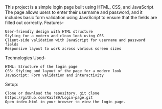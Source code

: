 
This project is a simple login page built using HTML, CSS, and JavaScript. The page allows users to enter their username and password, and it includes basic form validation using JavaScript to ensure that the fields are filled out correctly.
Features-

    User-friendly design with HTML structure
    Styling for a modern and clean look using CSS
    Client-side validation with JavaScript for username and password fields
    Responsive layout to work across various screen sizes

Technologies Used-

    HTML: Structure of the login page
    CSS: Styling and layout of the page for a modern look
    JavaScript: Form validation and interactivity

Setup:

    Clone or download the repository. git clone https://github.com/Kaif89/Login-page.git
    Open index.html in your browser to view the login page.
